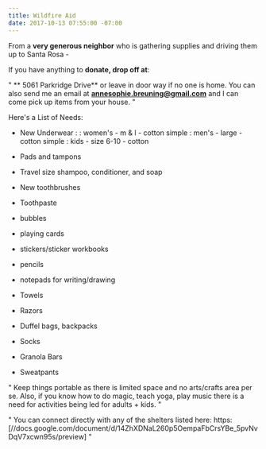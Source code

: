 ```yaml
---
title: Wildfire Aid
date: 2017-10-13 07:55:00 -07:00
---
```


From a **very generous neighbor** who is gathering supplies and driving them up to Santa Rosa - 

If you have anything to **donate, drop off at**:

"  ** 5061 Parkridge Drive** or leave in door way if no one is home. You can also send me an email at **annesophie.breuning@gmail.com** and I can come pick up items from your house.   "


Here's a List of Needs:
- New Underwear :
: women's - m & l - cotton simple
: men's - large - cotton simple
: kids - size 6-10 - cotton

- Pads and tampons
- Travel size shampoo, conditioner, and soap
- New toothbrushes
- Toothpaste
- bubbles
- playing cards
- stickers/sticker workbooks
- pencils
- notepads for writing/drawing
- Towels
- Razors
- Duffel bags, backpacks
- Socks
- Granola Bars
- Sweatpants

"  Keep things portable as there is limited space and no arts/crafts area per se. Also, if you know how to do magic, teach yoga, play music there is a need for activities being led for adults + kids.  "

"  You can connect directly with any of the shelters listed here: https:[//docs.google.com/document/d/14ZhXDNaL260p5OempaFbCrsYBe_5pvNvDqV7xcwn95s/preview]  "
 

